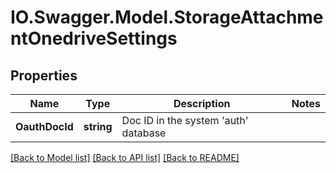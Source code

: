 # IO.Swagger.Model.StorageAttachmentOnedriveSettings
## Properties

Name | Type | Description | Notes
------------ | ------------- | ------------- | -------------
**OauthDocId** | **string** | Doc ID in the system &#39;auth&#39; database | 

[[Back to Model list]](../README.md#documentation-for-models) [[Back to API list]](../README.md#documentation-for-api-endpoints) [[Back to README]](../README.md)


